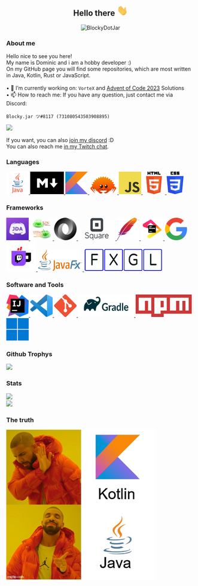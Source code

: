 <p>
  <h2 align="center">Hello there <img width="29px" height="29px" src="https://github.com/BlockyDotJar/BlockyDotJar/blob/main/assets/wave.gif"></h2>
</p>

<p align="center" >  
  <img src=https://komarev.com/ghpvc/?username=BlockyDotJar alt=BlockyDotJar> 
</p>

### About me
Hello nice to see you here!
<br>
My name is Dominic and i am a hobby developer :)
<br>
On my GitHub page you will find some repositories, which are most written in Java, Kotlin, Rust or JavaScript.
<br><br>
• 🔭 I’m currently working on: `VorteX` and [Advent of Code 2023](https://adventofcode.com/2023) Solutions
<br>
• 📫 How to reach me: If you have any question, just contact me via Discord:
<br><br>
`Blocky.jar ツ#8117 (731080543503908895)` 
<br>
<p>
  <a href="https://discord.com/users/731080543503908895">
    <img src="https://discord.c99.nl/widget/theme-1/731080543503908895.png">
  </a>
</p>

If you want, you can also [join my discord](https://discord.gg/FnGFbzCw2r) :D
<br>
You can also reach me [in my Twitch chat](https://www.twitch.tv/blockydotjar).

### Languages

<p>
    <a href="https://java.com/">
      <img width="60" height="60" src="https://github.com/BlockyDotJar/BlockyDotJar/blob/main/assets/languages/java.png"/>
    </a>
    <a href="https://www.markdownguide.org/">
      <img width="90" height="60" src="https://github.com/BlockyDotJar/BlockyDotJar/blob/main/assets/languages/markdown.png"/>
    </a>
    <a href="https://kotlinlang.org/">
      <img width="60" height="60" src="https://github.com/BlockyDotJar/BlockyDotJar/blob/main/assets/languages/kotlin.png"/>
    </a>
    <a href="https://rust-lang.org/">
      <img width="75" height="50" src="https://github.com/BlockyDotJar/BlockyDotJar/blob/main/assets/languages/rust.png"/>
    </a>
    <a href="https://www.javascript.com/">
       <img width="60" height="60" src="https://github.com/BlockyDotJar/BlockyDotJar/blob/main/assets/languages/javascript.png"/>
    </a>
    <a href="https://www.w3.org/">
       <img width="60" height="60" src="https://github.com/BlockyDotJar/BlockyDotJar/blob/main/assets/languages/html.png"/>
    </a>
    <a href="https://www.w3.org/">
       <img width="45" height="60" src="https://github.com/BlockyDotJar/BlockyDotJar/blob/main/assets/languages/css.png"/>
    </a>
</p>

### Frameworks

<p>
    <a href="https://github.com/DV8FromTheWorld/JDA">
      <img width="60" height="60" src="https://github.com/BlockyDotJar/BlockyDotJar/blob/main/assets/frameworks/jda.png"/>
    </a>
    <a href="https://github.com/orgs/qos-ch/repositories">
       <img width="60" height="60" src="https://github.com/BlockyDotJar/BlockyDotJar/blob/main/assets/frameworks/slf4j-with-logback.png"/>
    </a>
    <a href="https://github.com/FasterXML/jackson">
       <img width="60" height="60" src="https://github.com/BlockyDotJar/BlockyDotJar/blob/main/assets/frameworks/json.png"/>
    </a>
    <a href="https://github.com/orgs/square/repositories">
       <img width="100" height="60" src="https://github.com/BlockyDotJar/BlockyDotJar/blob/main/assets/frameworks/square.png"/>
    </a>
    <a href="https://apache.org">
      <img width="60" height="60" src="https://github.com/BlockyDotJar/BlockyDotJar/blob/main/assets/frameworks/apache.png"/>
    </a>
    <a href="https://jetbrains.org">
      <img width="60" height="60" src="https://github.com/BlockyDotJar/BlockyDotJar/blob/main/assets/frameworks/jetbrains.png"/>
    </a>
    <a href="https://www.google.com/">
      <img width="60" height="60" src="https://github.com/BlockyDotJar/BlockyDotJar/blob/main/assets/frameworks/google.png"/>
    </a>
    <a href="https://twitch4j.github.io/">
      <img width="80" height="80" src="https://github.com/BlockyDotJar/BlockyDotJar/blob/main/assets/frameworks/twitch4j.svg"/>
    </a>
    <a href="https://openjfx.io/">
      <img width="120" height="60" src="https://github.com/BlockyDotJar/BlockyDotJar/blob/main/assets/frameworks/javafx.png"/>
    </a>
    <a href="https://almasb.github.io/FXGL/">
      <img width="210" height="60" src="https://github.com/BlockyDotJar/BlockyDotJar/blob/main/assets/frameworks/fxgl.png"/>
    </a>
</p>

### Software and Tools

<p>
    <a href="https://www.jetbrains.com/de-de/idea/">
      <img width="60" height="60" src="https://github.com/BlockyDotJar/BlockyDotJar/blob/main/assets/software-and-tools/intellij.png"/>
    </a>
    <a href="https://code.visualstudio.com/">
      <img width="60" height="60" src="https://github.com/BlockyDotJar/BlockyDotJar/blob/main/assets/software-and-tools/vscode.png"/>
    </a>
    <a href="https://git-scm.com/">
       <img width="60" height="60" src="https://github.com/BlockyDotJar/BlockyDotJar/blob/main/assets/software-and-tools/git.png"/>
    </a>
    <a href="https://gradle.org/">
       <img width="150" height="60" src="https://github.com/BlockyDotJar/BlockyDotJar/blob/main/assets/software-and-tools/gradle.png"/>
    </a>
    <a href="https://www.npmjs.com/">
       <img width="150" height="60" src="https://github.com/BlockyDotJar/BlockyDotJar/blob/main/assets/software-and-tools/npm.png"/>
    </a>
    <a href="https://www.microsoft.com/de-de/software-download/windows11">
       <img width="60" height="60" src="https://github.com/BlockyDotJar/BlockyDotJar/blob/main/assets/software-and-tools/windows-11.png"/>
    </a>
</p>

### Github Trophys

<a>
  <img width=800 src="https://github-profile-trophy.vercel.app/?username=BlockyDotJar&column=8&theme=discord&no-frame=true&no-bg=true"/>
</a>

### Stats

<p>
   <a href="https://github.com/BlockyDotJar?tab=repositories">
      <img src="https://github-readme-stats.vercel.app/api/top-langs/?username=BlockyDotJar&theme=algolia"/>
    </a>
  <br>
    <a href="https://github.com/BlockyDotJar?tab=repositories">
      <img src="https://github-readme-stats.vercel.app/api?username=BlockyDotJar&theme=algolia&show_icons=true"/>
    </a>
</p>

### The truth

<p>
   <a href="https://github.com/BlockyDotJar?tab=repositories">
      <img width="400" height="400" src="https://github.com/BlockyDotJar/BlockyDotJar/blob/main/assets/notkotlin_java.jpg"/>
    </a>
</p>


